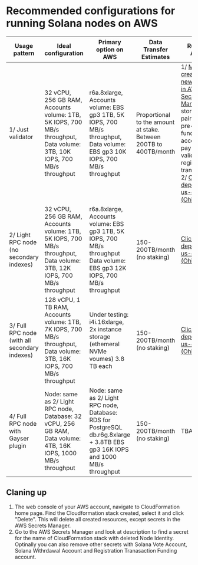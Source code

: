 # Recommended configurations for running Solana nodes on AWS

| Usage pattern  | Ideal configuration  | Primary option on AWS  | Data Transfer Estimates | Run on AWS |
|---|---|---|---|---|
| 1/ Just validator | 32 vCPU, 256 GB RAM, Accounts volume: 1TB, 5K IOPS, 700 MB/s throughput, Data volume: 3TB, 10K IOPS, 700 MB/s throughput   | r6a.8xlarge, Accounts volume: EBS gp3 1TB, 5K IOPS, 700 MB/s throughput, Data volume: EBS gp3 10K IOPS, 700 MB/s throughput | Proportional to the amount at stake. Between 200TB to 400TB/month  | 1/ [Manually create a new secret in AWS Secrets Manager](https://docs.aws.amazon.com/secretsmanager/latest/userguide/create_secret.html)  to store a key pair for pre-funded account to pay for validator registration transaction. 2/ [Click to deploy in us-east-2 (Ohio)](https://us-east-2.console.aws.amazon.com/cloudformation/home?region=us-east-2#/stacks/create/review&templateURL=https://raw.githubusercontent.com/frbrkoala/solana-configs-for-aws/main/cloudformation/ec2-solana-node-template.yaml&stackName=solana-validator-node&InstanceType=r6a.8xlarge&Ec2AmiId=ami-0568936c8d2b91c4e&DataDiscType=gp3&AccountsDiscType=gp3&SolanaVersion=1.14.17&SolanaNodeIdentitySecretARN=none&SolanaNodeType=validator) |
| 2/ Light RPC node (no secondary indexes) | 32 vCPU, 256 GB RAM, Accounts volume: 1TB, 5K IOPS, 700 MB/s throughput, Data volume: 3TB, 12K IOPS, 700 MB/s throughput   | r6a.8xlarge, Accounts volume: EBS gp3 1TB, 5K IOPS, 700 MB/s throughput Data volume: EBS gp3 12K IOPS, 700 MB/s throughput | 150-200TB/month (no staking) | [Click to deploy in us-east-2 (Ohio)](https://us-east-2.console.aws.amazon.com/cloudformation/home?region=us-east-2#/stacks/create/review&templateURL=https://raw.githubusercontent.com/frbrkoala/solana-configs-for-aws/main/cloudformation/ec2-solana-node-template.yaml&stackName=solana-light-rpc-node&InstanceType=r6a.8xlarge&Ec2AmiId=ami-0568936c8d2b91c4e&DataDiscType=gp3&AccountsDiscType=gp3&SolanaVersion=1.14.17&SolanaNodeIdentitySecretARN=none&SolanaNodeType=lightrpc) |
| 3/ Full RPC node (with all secondary indexes) | 128 vCPU, 1 TB RAM, Accounts volume: 1TB, 7K IOPS, 700 MB/s throughput, Data volume: 3TB, 16K IOPS, 700 MB/s throughput    | Under testing: i4i.16xlarge, 2x instance storage (ethemeral NVMe voumes) 3.8 TB each | 150-200TB/month (no staking) | [Click to deploy in us-east-2 (Ohio)](https://us-east-2.console.aws.amazon.com/cloudformation/home?region=us-east-2#/stacks/create/review&templateURL=https://raw.githubusercontent.com/frbrkoala/solana-configs-for-aws/main/cloudformation/ec2-solana-node-template.yaml&stackName=solana-heavy-rpc-node&InstanceType=i4i.16xlarge&Ec2AmiId=ami-0568936c8d2b91c4e&DataDiscType=none&AccountsDiscType=none&SolanaVersion=1.14.17&SolanaNodeIdentitySecretARN=none&SolanaNodeType=heavyrpc) |
| 4/ Full RPC node with Gayser plugin | Node: same as 2/ Light RPC node, Database: 32 vCPU, 256 GB RAM, Data volume: 4TB, 16K IOPS, 1000 MB/s throughput | Node: same as 2/ Light RPC node, Database: RDS for PostgreSQL db.r6g.8xlarge + 3.8TB EBS gp3 16K IOPS and 1000 MB/s throughput | 150-200TB/month (no staking) | TBA  |

## Claning up

1. The web console of your AWS account, navigate to CloudFormation home page. Find the Cloudformation stack created, select it and click "Delete". This will delete all created resources, except secrets in the AWS Secrets Manager.
2. Go to the AWS Secrets Manager and look at description to find a secret for the name of CloudFormation stack with deleted Node Identity. Optinally you can also remove other secrets with Solana Vote Account, Solana Withrdawal Account and Registration Tranasaction Funding account.